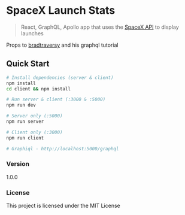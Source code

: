 # SpaceX Launch Stats

> React, GraphQL, Apollo app that uses the
> [SpaceX API](https://github.com/r-spacex/SpaceX-API) to display launches

Props to [bradtraversy](https://github.com/bradtraversy/spacex_launch_stats) and
his graphql tutorial

## Quick Start

```bash
# Install dependencies (server & client)
npm install
cd client && npm install

# Run server & client (:3000 & :5000)
npm run dev

# Server only (:5000)
npm run server

# Client only (:3000)
npm run client

# Graphiql - http://localhost:5000/graphql
```

### Version

1.0.0

### License

This project is licensed under the MIT License
